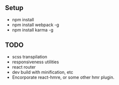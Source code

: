 ## Setup
* npm install
* npm install webpack -g
* npm install karma -g

## TODO
* scss transpilation
* responsiveness utilities
* react router
* dev build with minification, etc
* Encorporate react-hmre, or some other hmr plugin.
